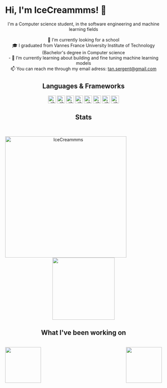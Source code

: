 # Hi, I'm IceCreammms! 👋

<p align="center">
  I'm a Computer science student, in the software engineering and machine learning fields
  <br>
  <br>
  🔬 I'm currently looking for a school
  <br>
  🎓 I graduated from Vannes France University Institute of Technology (Bachelor's degree in Computer science
  <br>
  - 🌱 I’m currently learning about building and fine tuning machine learning models
  <br>
  📫 You can reach me through my email adress:  <a href="mailto: tan.sergent@gmail.com">tan.sergent@gmail.com</a>
</p>
<h2 align="center">Languages & Frameworks </h2>

<p align="center">
  <img title="JS" height="25" src="https://img.shields.io/badge/JavaScript-F7DF1E?style=for-the-badge&logo=javascript&logoColor=000">
 <img title="JS" height="25" src="https://img.shields.io/badge/TypeScript-3178C6?style=for-the-badge&logo=typescript&logoColor=fff">
 <img title="JS" height="25" src="https://img.shields.io/badge/Tailwind_CSS-grey?style=for-the-badge&logo=tailwind-css&logoColor=38B2AC">
 <img title="JS" height="25" src="https://img.shields.io/badge/shadcn/ui-000000?style=for-the-badge&logo=shadcn/ui&logoColor=white">
 <img title="JS" height="25" src="https://shields.io/badge/react-black?logo=react&style=for-the-badge">
 <img title="JS" height="25" src="https://img.shields.io/badge/next.js-000000?style=for-the-badge&logo=nextdotjs&logoColor=white">
 <img title="JS" height="25" src="https://img.shields.io/badge/python-3670A0?style=for-the-badge&logo=python&logoColor=ffdd54">
 <img title="JS" height="25" src="https://img.shields.io/badge/PyTorch-EE4C2C?style=for-the-badge&logo=pytorch&logoColor=white">
</p>

<h2 align="center">Stats</h2>
<br>
<p align=center>
  <div align=center>
    <a href="https://github.com/denvercoder1/github-readme-streak-stats" title="Go to Source">
      <img align="left" width=390 src="https://streak-stats.demolab.com/?user=icecreammms&theme=transparent&border=61dafb&hide_border=true" alt="IceCreammms" />
    </a>
    <a href="https://github.com/anuraghazra/github-readme-stats" title="Go to Source">
      <img height=200 align="center" src="https://github-readme-stats.vercel.app/api/top-langs/?username=icecreammms&hide=c%23,powershell,Mathematica,Ruby,Objective-C,Objective-C%2b%2b,Cuda&langs_count=8&layout=compact&border_color=61dafb&hide_border=true&size_weight=0.5&count_weight=0.5&theme=transparent" />
    </a>
  </div>
</p>


<h2 align="center">What I've been working on</h2>
<br>
<div width="100%" align="center">
 <a align="left" href="https://github.com/IceCreammms/Twitch-dataset-gen" title="Twitch dataset generator"><img align="left" height="115" src="https://github-readme-stats.vercel.app/api/pin/?username=IceCreammms&repo=Twitch-dataset-gen&theme=transparent&border_color=006AFF&border_radius=10"></a>
  <a align="right" href="https://github.com/IceCreammms/sports-match" title="sports-match"><img align="right" height="115" src="https://github-readme-stats.vercel.app/api/pin/?username=IceCreammms&repo=sports-match&theme=transparent&border_color=006AFF&border_radius=10"></a>
</div>
<br/><br/><br/><br/><br/><br/>
